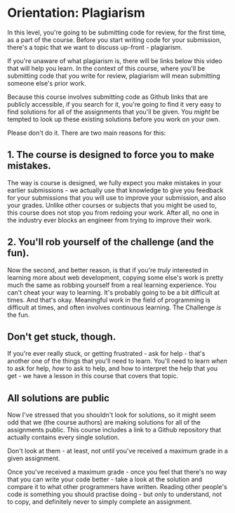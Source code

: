 # Orientation: Plagiarism

In this level, you're going to be submitting code for review, for the first time, as a part of the course. Before you start writing code for your submission, there's a topic that we want to discuss up-front - plagiarism.

If you're unaware of what plagiarism is, there will be links below this video that will help you learn. In the context of this course, where you'll be submitting code that you write for review, plagiarism will mean submitting someone else's prior work.

Because this course involves submitting code as Github links that are publicly accessible, if you search for it, you're going to find it very easy to find solutions for all of the assignments that you'll be given. You _might_ be tempted to look up these existing solutions before you work on your own.

Please don't do it. There are two main reasons for this:

## 1. The course is designed to force you to make mistakes.

The way is course is designed, we fully expect you make mistakes in your earlier submissions - we actually use that knowledge to give you feedback for your submissions that you will use to improve your submission, and also your grades. Unlike other courses or subjects that you might be used to, this course does not stop you from redoing your work. After all, no one in the industry ever blocks an engineer from trying to improve their work.

## 2. You'll rob yourself of the challenge (and the fun).

Now the second, and better reason, is that if you're _truly_ interested in learning more about web development, copying some else's work is pretty much the same as robbing yourself from a real learning experience. You can't cheat your way to learning. It's probably going to be a bit difficult at times. And that's okay. Meaningful work in the field of programming is difficult at times, and often involves continuous learning. The Challenge _is_ the fun.

## Don't get stuck, though.

If you're ever really stuck, or getting frustrated - ask for help - that's another one of the things that you'll need to learn. You'll need to learn _when_ to ask for help, _how_ to ask to help, and how to interpret the help that you get - we have a lesson in this course that covers that topic.

## All solutions are public

Now I've stressed that you shouldn't look for solutions, so it might seem odd that we (the course authors) are making solutions for all of the assignments public. This course includes a link to a Github repository that actually contains every single solution.

Don't look at them - at least, not until you've received a maximum grade in a given assignment.

Once you've received a maximum grade - once you feel that there's no way that you can write your code better - take a look at the solution and compare it to what other programmers have written. Reading other people's code _is_ something you should practise doing - but only to understand, not to copy, and definitely never to simply complete an assignment.
